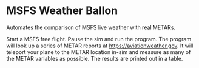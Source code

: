 MSFS Weather Ballon
===================

Automates the comparison of MSFS live weather with real METARs.

Start a MSFS free flight.  Pause the sim and run the program. The program will look up a series
of METAR reports at https://aviationweather.gov.  It will teleport your plane
to the METAR location in-sim and measure as many of the METAR variables as possible.
The results are printed out in a table.